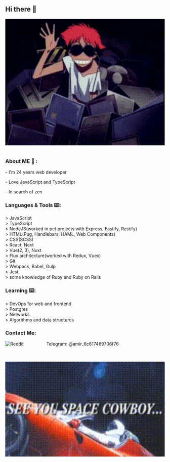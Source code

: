 <h2>Hi there 👋</h2>

<div align="center">
<img height="400" width="100%" alt="GIF" align="center" src="./assets/cowboy-bebop-ed.gif">
</div>

</br>
<h3>About ME 💬 :</h3>
<p>- I'm 24 years web developer</p>
<p>- Love JavaScript and TypeScript</p>
<p>- In search of zen</p>

<h3>Languages & Tools ⌨️:</h3>
> JavaScript</br>
> TypeScript</br>
> NodeJS(worked in pet projects with Express, Fastify, Restify)</br>
> HTML(Pug, Handlebars, HAML, Web Components)</br>
> CSS(SCSS)</br>
> React, Next</br>
> Vue(2, 3), Nuxt</br>
> Flux architecture(worked with Redux, Vuex)</br>
> Git</br>
> Webpack, Babel, Gulp</br>
> Jest</br>
> some knowledge of Ruby and Ruby on Rails</br

</br>
<h3>Learning ⌨️:</h3>
> DevOps for web and frontend</br>
> Postgres</br>
> Networks</br>
> Algorithms and data structures
</br>

<h3>Contact Me:</h3>
<p>
Telegram:
<img align="left" alt=" Reddit" width="130" hight="100" src="https://texterra.ru/upload/iblock/478/51h85qin2ayij6u9odq0xk4rtm6w5ta4/anons.webp" />
@amir_6c617469706f76
</p>
</br>
</br>

<div align="center">
<img height="300" width="100%" alt="GIF" align="center" src="./assets/see-you-space-cowboy.gif">
</div>
